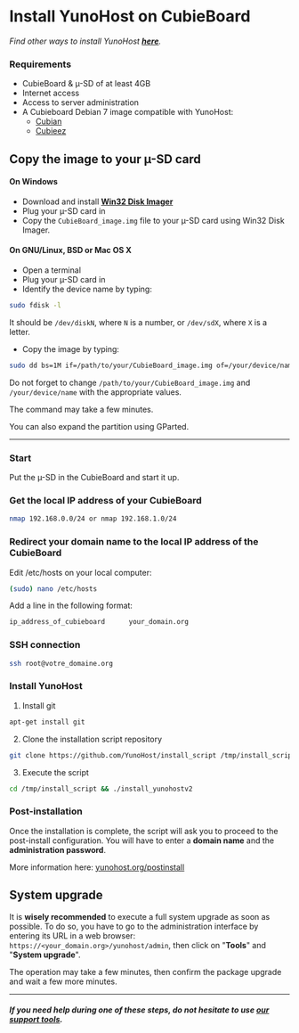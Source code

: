 # Install YunoHost on CubieBoard

*Find other ways to install YunoHost **[here](/install)**.*

### Requirements
* CubieBoard & µ-SD of at least 4GB
* Internet access
* Access to server administration
* A Cubieboard Debian 7 image compatible with YunoHost:
    * [Cubian](http://cubian.org/)
    * [Cubieez](http://www.cubieforums.com/index.php?topic=442.0)

## Copy the image to your µ-SD card

#### On Windows
* Download and install **[Win32 Disk Imager](http://sourceforge.net/projects/win32diskimager/)**
* Plug your µ-SD card in
* Copy the `CubieBoard_image.img` file to your µ-SD card using Win32 Disk Imager.

#### On GNU/Linux, BSD or Mac OS X
* Open a terminal
* Plug your µ-SD card in
* Identify the device name by typing:

```bash
sudo fdisk -l
```

It should be `/dev/diskN`, where `N` is a number, or `/dev/sdX`, where `X` is a letter.

* Copy the image by typing:

```bash
sudo dd bs=1M if=/path/to/your/CubieBoard_image.img of=/your/device/name
```

Do not forget to change `/path/to/your/CubieBoard_image.img` and `/your/device/name` with the appropriate values.

The command may take a few minutes.

You can also expand the partition using GParted.

---

### Start
Put the µ-SD in the CubieBoard and start it up.

### Get the local IP address of your CubieBoard
```bash
nmap 192.168.0.0/24 or nmap 192.168.1.0/24
```

### Redirect your domain name to the local IP address of the CubieBoard
Edit /etc/hosts on your local computer:
```bash
(sudo) nano /etc/hosts
```
Add a line in the following format:
```bash
ip_address_of_cubieboard      your_domain.org
```

### SSH connection
```bash
ssh root@votre_domaine.org
```

### Install YunoHost

1. Install git
```bash
apt-get install git
```

2. Clone the installation script repository
```bash
git clone https://github.com/YunoHost/install_script /tmp/install_script
```

3. Execute the script
```bash
cd /tmp/install_script && ./install_yunohostv2
```

### Post-installation

Once the installation is complete, the script will ask you to proceed to the post-install configuration. You will have to enter a **domain name** and the **administration password**.

More information here: [yunohost.org/postinstall](/postinstall)

## System upgrade

It is **wisely recommended** to execute a full system upgrade as soon as possible. To do so, you have to go to the administration interface by entering its URL in a web browser: `https://<your_domain.org>/yunohost/admin`, then click on "**Tools**" and "**System upgrade**".

The operation may take a few minutes, then confirm the package upgrade and wait a few more minutes.

---

#### *If you need help during one of these steps, do not hesitate to use [our support tools](/support).* 
